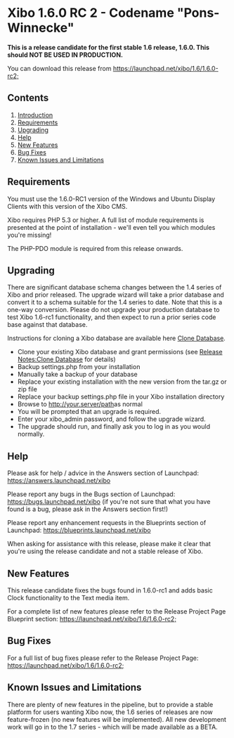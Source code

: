 <!--toc=getting_started-->
<h1 id="Notes_Title">Xibo 1.6.0 RC 2 - Codename "Pons-Winnecke"</h1>
<p><strong>This is a release candidate for the first stable 1.6 release, 1.6.0. This should NOT BE USED IN PRODUCTION.</strong></p>
<p>You can download this release from <a rel="nofollow" class="external free" href="https://launchpad.net/xibo/1.6/1.6.0-rc2;">https://launchpad.net/xibo/1.6/1.6.0-rc2;</a></p>

<div id="toctitle"><h2>Contents</h2></div>

<ol>
	<li class="toclevel-1 tocsection-1"><a href="#Notes_Title">Introduction</a></li>
	<li class="toclevel-1 tocsection-2"><a href="#Requirements">Requirements</a></li>
	<li class="toclevel-1 tocsection-3"><a href="#Upgrading">Upgrading</a></li>
	<li class="toclevel-1 tocsection-4"><a href="#Help">Help</a></li>
	<li class="toclevel-1 tocsection-5"><a href="#New_Features">New Features</a></li>
	<li class="toclevel-1 tocsection-7"><a href="#Bug_Fixes">Bug Fixes</a></li>
	<li class="toclevel-1 tocsection-8"><a href="#Known_Issues_and_Limitations">Known Issues and Limitations</a></li>
</ol>


<h2 id="Requirements">Requirements</h2>
<p>You must use the 1.6.0-RC1 version of the Windows and Ubuntu Display Clients with this version of the Xibo CMS.</p>

<p>Xibo requires PHP 5.3 or higher. A full list of module requirements is presented at the point of installation - we'll even tell you which modules you're missing!</p>

<p class="alert alert-warning">The PHP-PDO module is required from this release onwards.</p>

<h2 id="Upgrading">Upgrading</h2>
<p>There are significant database schema changes between the 1.4 series of Xibo and prior released. The upgrade wizard will take a prior database and convert it to a schema suitable for the 1.4 series to date. Note that this is a one-way conversion. Please do not upgrade your production database to test Xibo 1.6-rc1 functionality, and then expect to run a prior series code base against that database.</p>

<p>Instructions for cloning a Xibo database are available here <a href="release_notes_clonedb.html" title="Clone Database">Clone Database</a>.</p>

<ul>
	<li> Clone your existing Xibo database and grant permissions (see <a href="release_notes_clonedb.html" title="Clone Database">Release Notes:Clone Database</a> for details)</li>
	<li>Backup settings.php from your installation</li>
	<li>Manually take a backup of your database</li>
	<li>Replace your existing installation with the new version from the tar.gz or zip file</li>
	<li>Replace your backup settings.php file in your Xibo installation directory</li>
	<li>Browse to <a rel="nofollow" class="external free" href="http://your.server/path">http://your.server/path</a>as normal</li>
	<li>You will be prompted that an upgrade is required.</li>
	<li>Enter your xibo_admin password, and follow the upgrade wizard.</li>
	<li>The upgrade should run, and finally ask you to log in as you would normally.</li>
</ul>

<h2 id="Help">Help</h2>
<p>Please ask for help / advice in the Answers section of Launchpad: <a rel="nofollow" class="external free" href="https://answers.launchpad.net/xibo">https://answers.launchpad.net/xibo</a></p>

<p>Please report any bugs in the Bugs section of Launchpad: <a rel="nofollow" class="external free" href="https://bugs.launchpad.net/xibo">https://bugs.launchpad.net/xibo</a> (if you're not sure that what you have found is a bug, please ask in the Answers section first!)</p>

<p>Please report any enhancement requests in the Blueprints section of Launchpad: <a rel="nofollow" class="external free" href="https://blueprints.launchpad.net/xibo">https://blueprints.launchpad.net/xibo</a></p>

<p>When asking for assistance with this release, please make it clear that you're using the release candidate and not a stable release of Xibo.</p>

<h2 id="New_Features">New Features</h2>
<p>This release candidate fixes the bugs found in 1.6.0-rc1 and adds basic Clock functionality to the Text media item.</p>

<p>For a complete list of new features please refer to the Release Project Page Blueprint section: <a rel="nofollow" class="external free" href="https://launchpad.net/xibo/1.6/1.6.0-rc2;">https://launchpad.net/xibo/1.6/1.6.0-rc2;</a></p>

<h2 id="Bug_Fixes">Bug Fixes</h2>
<p>For a full list of bug fixes please refer to the Release Project Page: <a rel="nofollow" class="external free" href="https://launchpad.net/xibo/1.6/1.6.0-rc2;">https://launchpad.net/xibo/1.6/1.6.0-rc2;</a></p>

<h2 id="Known_Issues_and_Limitations">Known Issues and Limitations</h2>
<p>There are plenty of new features in the pipeline, but to provide a stable platform for users wanting Xibo now, the 1.6 series of releases are now feature-frozen (no new features will be implemented). All new development work will go in to the 1.7 series - which will be made available as a BETA.</p>
